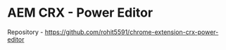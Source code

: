 # AEM CRX - Power Editor
Repository - https://github.com/rohit5591/chrome-extension-crx-power-editor
